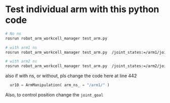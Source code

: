 # Test individual arm with this python code

```bash
# No ns
rosrun robot_arm_workcell_manager test_arm.py

# with arm1 ns
rosrun robot_arm_workcell_manager test_arm.py  /joint_states:=/arm1/joint_states

# with arm2 ns
rosrun robot_arm_workcell_manager test_arm.py  /joint_states:=/arm2/joint_states

```

also if with ns, or without, pls change the code here at line 442
```py
  ur10 = ArmManipulation( arm_ns_ = "/arm1/" )
```

Also, to control position change the `joint_goal`

